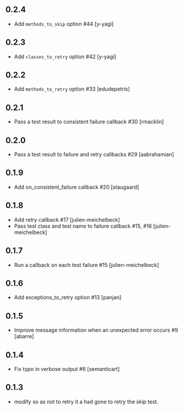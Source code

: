 ## 0.2.4

* Add `methods_to_skip` option #44 [y-yagi]

## 0.2.3

* Add `classes_to_retry` option #42 [y-yagi]

## 0.2.2

* Add `methods_to_retry` option #33 [edudepetris]

## 0.2.1

* Pass a test result to consistent failure callback #30 [rmacklin]

## 0.2.0

* Pass a test result to failure and retry callbacks #29 [aabrahamian]

## 0.1.9

* Add on_consistent_failure callback #20 [staugaard]

## 0.1.8

* Add retry callback #17 [julien-meichelbeck]
* Pass test class and test name to failure callback #15, #16 [julien-meichelbeck]

## 0.1.7

* Run a callback on each test failure #15 [julien-meichelbeck]

## 0.1.6

* Add exceptions_to_retry option #13 [panjan]

## 0.1.5

* Improve message information when an unexpected error occurs #9 [abarre]

## 0.1.4

* Fix typo in verbose output #6 [semanticart]

## 0.1.3

* modify so as not to retry it a had gone to retry the skip test.
